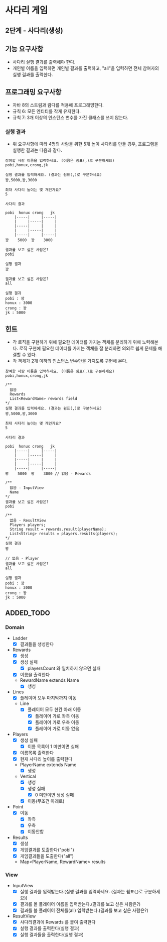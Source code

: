 # 사다리 게임
## 2단계 - 사다리(생성)

## 기능 요구사항
* 사다리 실행 결과를 출력해야 한다.
* 개인별 이름을 입력하면 개인별 결과를 출력하고, "all"을 입력하면 전체 참여자의 실행 결과를 출력한다.
  
## 프로그래밍 요구사항
* 자바 8의 스트림과 람다를 적용해 프로그래밍한다.
* 규칙 6: 모든 엔티티를 작게 유지한다.
* 규칙 7: 3개 이상의 인스턴스 변수를 가진 클래스를 쓰지 않는다.

### 실행 결과
* 위 요구사항에 따라 4명의 사람을 위한 5개 높이 사다리를 만들 경우, 프로그램을 실행한 결과는 다음과 같다.

```
참여할 사람 이름을 입력하세요. (이름은 쉼표(,)로 구분하세요)
pobi,honux,crong,jk

실행 결과를 입력하세요. (결과는 쉼표(,)로 구분하세요)
꽝,5000,꽝,3000

최대 사다리 높이는 몇 개인가요?
5

사다리 결과

pobi  honux crong   jk
    |-----|     |-----|
    |     |-----|     |
    |-----|     |     |
    |     |-----|     |
    |-----|     |-----|
꽝    5000  꽝    3000

결과를 보고 싶은 사람은?
pobi

실행 결과
꽝

결과를 보고 싶은 사람은?
all

실행 결과
pobi : 꽝
honux : 3000
crong : 꽝
jk : 5000
```

## 힌트
* 각 로직을 구현하기 위해 필요한 데이터를 가지는 객체를 분리하기 위해 노력해본다. 로직 구현에 필요한 데이터를 가지는 객체를 잘 분리하면 의외로 쉽게 문제를 해결할 수 있다.
* 각 객체가 2개 이하의 인스턴스 변수만을 가지도록 구현해 본다.


```
참여할 사람 이름을 입력하세요. (이름은 쉼표(,)로 구분하세요)
pobi,honux,crong,jk

/** 
  없음
  Rewards
  List<RewardName> rewards field
*/
실행 결과를 입력하세요. (결과는 쉼표(,)로 구분하세요)
꽝,5000,꽝,3000

최대 사다리 높이는 몇 개인가요?
5

사다리 결과

pobi  honux crong   jk
    |-----|     |-----|
    |     |-----|     |
    |-----|     |     |
    |     |-----|     |
    |-----|     |-----|
꽝    5000  꽝    3000 // 없음 - Rewards 

/**
  없음 - InputView
  Name
*/
결과를 보고 싶은 사람은?
pobi

/**
  없음 - ResultView
  Players players;
  String result = rewards.result(playerName);
  List<String> results = players.results(players);
*/
실행 결과
꽝

// 없음 - Player
결과를 보고 싶은 사람은?
all

실행 결과
pobi : 꽝
honux : 3000
crong : 꽝
jk : 5000
```

## ADDED_TODO
### Domain
* Ladder
  - [x] 결과들을 생성한다
* Rewards
  - [x] 생성
  - [x] 생성 실패
    - [x] playersCount 와 일치하지 않으면 실패
  - [x] 이름을 출력한다
  * RewardName extends Name
    - [x] 생성
* Lines
  - [x] 플레이어 모두 마지막까지 이동
  * Line
    - [x] 플레이어 모두 한칸 아래 이동
      - [x] 플레이어 가로 좌측 이동
      - [x] 플레이어 가로 우측 이동
      - [x] 플레이어 가로 이동 없음
* Players
  - [x] 생성 실패
    - [x] 이름 목록이 1 미만이면 실패
  - [x] 이름목록 출력한다
  - [x] 현재 사다리 높이를 출력한다
  * PlayerName extends Name
    - [x] 생성
  * Vertical
    - [x] 생성
    - [x] 생성 실패
      - [x] 0 미만이면 생성 실패
    - [x] 이동(무조건 아래로)
* Point
  - [x] 이동
    - [x] 좌측
    - [x] 우측
    - [x] 이동안함
* Results
  - [x] 생성
  - [x] 게임결과를 도출한다("pobi")
  - [x] 게임결과들을 도출한다("all")
  * Map<PlayerName, RewardName> results
### View
* InputView
  - [x] 실행 결과를 입력받는다.(실행 결과를 입력하세요. (결과는 쉼표(,)로 구분하세요))
  - [x] 결과를 볼 플레이어 이름을 입력받는다.(결과를 보고 싶은 사람은?)
  - [x] 결과를 볼 플레이어 전체를(all) 입력받는다.(결과를 보고 싶은 사람은?)
* ResultView
  - [x] 사다리결과에 Rewards 를 붙여 출력한다
  - [x] 실행 결과를 출력한다(실행 결과)
  - [x] 실행 결과들을 출력한다(실행 결과)